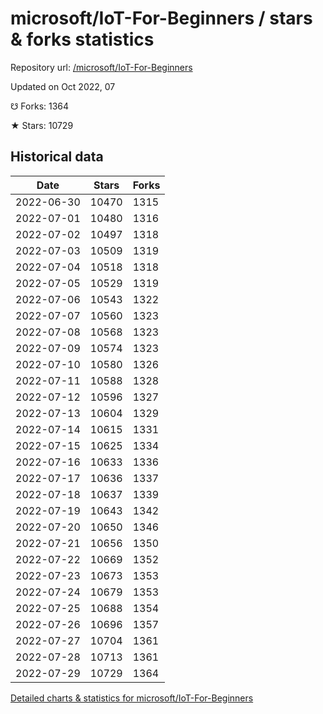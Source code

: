 # microsoft/IoT-For-Beginners / stars & forks statistics

Repository url: [/microsoft/IoT-For-Beginners](https://github.com/microsoft/IoT-For-Beginners)

Updated on Oct 2022, 07

☋ Forks: 1364

★ Stars: 10729

## Historical data
| Date | Stars | Forks |
|------|-------|-------|
| 2022-06-30 | 10470 | 1315 | 
| 2022-07-01 | 10480 | 1316 | 
| 2022-07-02 | 10497 | 1318 | 
| 2022-07-03 | 10509 | 1319 | 
| 2022-07-04 | 10518 | 1318 | 
| 2022-07-05 | 10529 | 1319 | 
| 2022-07-06 | 10543 | 1322 | 
| 2022-07-07 | 10560 | 1323 | 
| 2022-07-08 | 10568 | 1323 | 
| 2022-07-09 | 10574 | 1323 | 
| 2022-07-10 | 10580 | 1326 | 
| 2022-07-11 | 10588 | 1328 | 
| 2022-07-12 | 10596 | 1327 | 
| 2022-07-13 | 10604 | 1329 | 
| 2022-07-14 | 10615 | 1331 | 
| 2022-07-15 | 10625 | 1334 | 
| 2022-07-16 | 10633 | 1336 | 
| 2022-07-17 | 10636 | 1337 | 
| 2022-07-18 | 10637 | 1339 | 
| 2022-07-19 | 10643 | 1342 | 
| 2022-07-20 | 10650 | 1346 | 
| 2022-07-21 | 10656 | 1350 | 
| 2022-07-22 | 10669 | 1352 | 
| 2022-07-23 | 10673 | 1353 | 
| 2022-07-24 | 10679 | 1353 | 
| 2022-07-25 | 10688 | 1354 | 
| 2022-07-26 | 10696 | 1357 | 
| 2022-07-27 | 10704 | 1361 | 
| 2022-07-28 | 10713 | 1361 | 
| 2022-07-29 | 10729 | 1364 | 


[Detailed charts & statistics for microsoft/IoT-For-Beginners](https://reviewgithub.com/rep/microsoft/IoT-For-Beginners)
